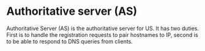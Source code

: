 # Authoritative server (AS)

Authoritative Server (AS) is the authoritative server for US. It has two
duties. First is to handle the registration requests to pair hostnames to IP,
second is to be able to respond to DNS queries from clients.
